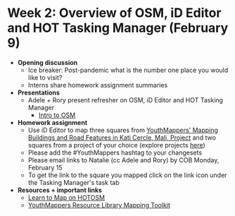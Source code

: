 # Week 2: Overview of OSM, iD Editor and HOT Tasking Manager (February 9)
- **Opening discussion**
  - Ice breaker: Post-pandemic what is the number one place you would like to visit?
  - Interns share homework assignment summaries
- **Presentations**
  - Adele + Rory present refresher on OSM, iD Editor and HOT Tasking Manager
    - [Intro to OSM](https://notoncebut2x.github.io/ymInternshipIntroOSM/)
- **Homework assignment**
  - Use iD Editor to map three squares from [YouthMappers' Mapping Buildings and Road Features in Kati Cercle, Mali, Project](https://tasks.hotosm.org/projects/10275/) and two squares from a project of your choice (explore projects [here](https://tasks.hotosm.org/explore))
  - Please add the #YouthMappers hashtag to your changesets
  - Please email links to Natalie (cc Adele and Rory) by COB Monday, February 15
  - To get the link to the square you mapped click on the link icon under the Tasking Manager's task tab
- **Resources + important links**
  - [Learn to Map on HOTOSM](https://tasks.hotosm.org/learn)
  - [YouthMappers Resource Library Mapping Toolkit](https://sites.google.com/view/youthmapperswiki/chapter-resources/mapping-toolkit?authuser=0)
